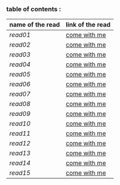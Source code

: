 ### table of contents :
 
 **name of the read**   |   **link of the read**
 -----------------      |   --------
 *read01*               | [come with me](read01.md)
 *read02*               |[come with me](class-02.md)
 *read03*               | [come with me](class-03.md)
 *read04*               |[come with me](class-04.md)
 *read05*               | [come with me](class-05.md)
 *read06*               |[come with me](read06.md)
 *read07*               | [come with me](read07.md)
 *read08*               |[come with me](read08.md)
 *read09*               | [come with me](read09.md)
 *read10*               |[come with me](read10.md)
 *read11*               | [come with me](read11.md)
 *read12*               |[come with me](read12.md)
 *read13*               | [come with me](read13.md)
 *read14*               |[come with me](read14.md)
 *read15*               | [come with me](read15.md)

 
